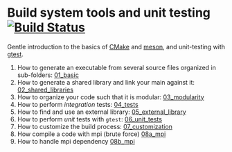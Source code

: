 # Build system tools and unit testing  [![Build Status](https://travis-ci.org/asartori86/build_system_tools.svg?branch=master)](https://travis-ci.org/asartori86/build_system_tools)

Gentle introduction to the basics of [CMake](https://cmake.org/) and [meson](http://mesonbuild.com/), and unit-testing with [gtest](https://github.com/google/googletest/).

1. How to generate an executable from several source files organized in sub-folders: [01_basic](./01_basic)
2. How to generate a shared library and link your main against it: [02_shared_libraries](./02_shared_libraries)
3. How to organize your code such that it is modular: [03_modularity](./03_modularity)
4. How to perform *integration* tests: [04_tests](./04_tests)
5. How to find and use an external library: [05_external_library](./05_external_library)
6. How to perform *unit* tests with `gtest`: [06_unit_tests](./06_unit_tests)
7. How to customize the build process: [07_customization](./07_customization)
8. How compile a code with mpi (brute force) [08a_mpi](./08a_mpi)
9. How to handle mpi dependency [08b_mpi](./08b_mpi)
